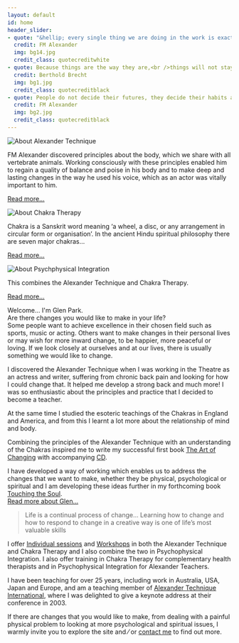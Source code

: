 ```yaml
---
layout: default
id: home
header_slider:
- quote: "&hellip; every single thing we are doing in the work is exactly what is being done in Nature&hellip; the difference being that we are learning to do it consciously"
  credit: FM Alexander
  img: bg14.jpg
  credit_class: quotecreditwhite
- quote: Because things are the way they are,<br />things will not stay the way they are
  credit: Berthold Brecht
  img: bg1.jpg
  credit_class: quotecreditblack
- quote: People do not decide their futures, they decide their habits and their habits decide their futures
  credit: FM Alexander
  img: bg2.jpg
  credit_class: quotecreditblack
---
```


<!-- sidebar begins -->
<div class="one-third last right" id="sidebar">
    <!-- sidebar item 1 begins -->
    <div class="sidebar-itempurple">
        <img src="{{ '/images/alexsidebartitle.png' | relative_url }}" alt="About Alexander Technique" width="199" height="57" class="sidebartitleimagespurple" />
        <p class="pwhite">FM Alexander discovered principles about the body, which we share with all vertebrate animals. Working consciously with these principles enabled him to regain a quality of balance and poise in his body and to make deep and lasting changes in the way he used his voice, which as an actor was vitally important to him.</p>
        <p><a href="#" data-featherlight="#about-alexander" class="lightbox">Read more&hellip;</a></p>
    </div>
    <!-- sidebar item 1 ends -->
    <!-- sidebar item 2 begins -->
    <div class="sidebar-itempurple">
        <img src='{{ "/images/chakrasidebartitle.png" | relative_url }}' alt="About Chakra Therapy" width="154" height="57" class="sidebartitleimagespurple" />
        <p class="pwhite">Chakra is a Sanskrit word meaning &lsquo;a wheel, a disc, or any arrangement in circular form or organisation&rsquo;. In the ancient Hindu spiritual philosophy there are seven major chakras&hellip;</p>
        <p><a href="#" data-featherlight="#about-chakras" class="lightbox" >Read more&hellip;</a></p>
    </div>
    <!-- sidebar item 2 ends -->
    <!-- sidebar item 3 begins -->
    <div class="sidebar-itempurple">
        <img src="{{ '/images/psychosidebartitle.png' | relative_url }}" alt="About Psychphysical Integration" width="254" height="57" class="sidebartitleimagespurple" />
        <p class="pwhite">This combines the Alexander Technique and Chakra Therapy.</p>
        <p><a href="#" data-featherlight="#about-psycophysical" class="lightbox">Read more&hellip;</a></p>
    </div>
    <!-- sidebar item 3 ends -->
</div>
<!-- sidebar ends -->
<!-- main-content begins -->
<div class="two-thirds" id="main-content">
    <!-- article-content begins -->
    <div class="article-content">
        <p class="boldpindent"><span class="runinheading">Welcome&hellip;</span> I&#39;m Glen Park.
            <br />Are there changes you would like to make in your life&#63;
            <br />Some people want to achieve excellence in their chosen field such as sports, music or acting. Others want to make changes in their personal lives or may wish for more inward change, to be happier, more peaceful or loving. If we look closely at ourselves and at our lives, there is usually something we would like to change.</p>
        <p class="pindent">I discovered the Alexander Technique when I was working in the Theatre as an actress and writer, suffering from chronic back pain and looking for how I could change that. It helped me develop a strong back and much more&#33; I was so enthusiastic about the principles and practice that I decided to become a teacher.</p>
        <p class="pindent">At the same time I studied the esoteric teachings of the Chakras in England and America, and from this I learnt a lot more about the relationship of mind and body.</p>
        <p>Combining the principles of the Alexander Technique with an understanding of the Chakras inspired me to write my successful first book <a href="{% link books.md %}#theartofchanging" target="_self">The Art of Changing</a> with accompanying <a href="{% link books.md %}#theartofchangingcd" target="_self">CD</a>.</p>
        <p>I have developed a way of working which enables us to address the changes that we want to make, whether they be physical, psychological or spiritual and I am developing these ideas further in my forthcoming book <a href="{% link books.md %}#touchingthesoul" target="_self">Touching the Soul</a>.
            <br/>
            <span class="padded"><a href="#" data-featherlight="#about-glen" class="lightbox">Read more about Glen&hellip;</a></span></p>
        <blockquote class="blockquotepurple">Life is a continual process of change&hellip; Learning how to change and how to respond to change in a creative way is one of life’s most valuable skills</blockquote>
        <p class="boldp">I offer <a href="{% link work.md %}#sessions" target="_self">Individual sessions</a> and <a href="{% link work.md %}#sessions" target="_self">Workshops</a> in both the Alexander Technique and Chakra Therapy and I also combine the two in Psychophysical Integration. I also offer training in Chakra Therapy for complementary health therapists and in Psychophysical Integration for Alexander Teachers.</p>
        <p>I have been teaching for over 25 years, including work in Australia, USA, Japan and Europe, and am a teaching member of <a href="http://www.ati-net.com" target="_blank">Alexander Technique International</a>, where I was delighted to give a keynote address at their conference in 2003.</p>
        <p class="boldp">If there are changes that you would like to make, from dealing with a painful physical problem to looking at more psychological and spiritual issues, I warmly invite you to explore the site and &frasl; or <a href="{% link contact.md %}" target="_self">contact me</a> to find out more.</p>
    </div>
    <!-- article-content ends -->
</div>
<!-- main-content begins -->

<div class="popups" style="display: none;">
    <div id="about-alexander">
        <p><img src="/images/fmalexander.png" alt="FM Alexander" width="177" height="224" border="0" align="left" /><a href="http://en.wikipedia.org/wiki/FM_Alexander" title="Read more information about FM Alexander at Wikipedia..." target="_blank">FM Alexander</a> discovered principles about the body, which we share with all vertebrate animals. Working consciously with these principles enabled him to regain a quality of balance and poise in his body and to make deep and lasting changes in the way he used his voice, which as an actor was vitally important to him.</p>
        <img src="/images/meercat.png" alt="Meercat" width="206" height="475" border="0" align="right" />
        <blockquote class="blockquotepurple">&ldquo;&hellip; every single thing we are doing in the work is exactly what is being done in Nature&hellip; the difference being that we are learning to do it consciously&rdquo;<br />
        <span class="quotecreditpopup">&#126; FM Alexander</span></blockquote>
        <p><span class="boldp">The Alexander Technique&hellip;</span> is a valuable system for bringing lasting change to the way we move and use our bodies and minds. Simple activities like sitting, standing, bending and walking can be done with greater ease and poise. Many people have received lasting relief from back, neck or shoulder pain, joint and muscle problems, mental and emotional stress and other health problems as a result of taking a course of lessons. Its effectiveness is well documented and has been the subject of a <a href="http://www.bmj.com/content/337/bmj.a884.full" title="thebmj" target="_blank">scientific study</a> which was reported in the British Medical Journal. For more information visit <a href="http://www.alexandertechnique.com/" title="The Complete Guide to the Alexander Technique" target="_blank">The Complete Guide to the Alexander Technique</a>.</p>
        <p>Musicians, actors, dancers, singers and athletes have learnt the technique in order to improve the way they perform. Students of yoga, tai chi, meditation and other disciplines have applied it to their spiritual practice as it teaches the skills of being self-aware and present in the moment.</p>
        <p>Alexander teachers work with their hands, sometimes guiding you during movement such as walking, sitting and standing, playing an instrument, or other activities and sometimes during stillness while you are lying down on a therapy table. Touch is central to the work, and a large part of an Alexander teacher&#39;s training is learning how to use their hands in a way that will bring about the changes that they want to create in the musculature and the nervous system.</p>
        <img src="/images/baby.png" alt="A child learns to walk" width="529" height="223" border="0" align="left" />
    </div>
    <div id="about-chakras">
        <img src="/images/chakras.jpg" alt="The Chakras" width="85" height="400" border="0" align="right" />
        <img src="/images/chakra1.png" alt="Chakras and the human body" width="285" height="348" border="0" align="left" />
        <p><span class="boldp">Chakra Therapy&hellip;</span> Chakra is a Sanskrit word meaning &lsquo;a wheel, a disc, or any arrangement in circular form or organization&rsquo;.  In the ancient Hindu spiritual philosophy there are seven major chakras which are located at critical turning points in the spine. Each chakra is connected with a critical turning point in our psychological and spiritual development from birth through to maturity.</p>
        <p>By learning about these different stages of our psychological development we have a framework for understanding ourselves, and we can work consciously to transform those parts of us that are wounded or stuck in unhelpful patterns of behaviour. Chakra Therapists are trained to work with gentle non-doing hands on the body, in addition to guiding clients in the process of understanding and working with the chakras, to bring about healing and spiritual growth. Chakra Therapy can be taught in workshops and courses or through individual sessions.</p>
    </div>
    <div id="about-glen">
        <p><img src="/images/glenprofileimage.png" alt="Glen Park" width="239" height="254" border="0" align="right" /><span class="boldp">Glen Park &#126; <em>Author, Teacher and Therapist</em>&hellip;</span><br />
        I left University with an honours degree in Philosophy and worked in the Professional Theatre for eleven years, In my mid-thirties, suffering from recurring back pain, I left the theatre and began training in the Alexander Technique.</p>
        <img src="/images/glenprofileimage2.png" alt="Glen working during a treatment session" width="251" height="372" border="0" align="left" />
        <p>Fairly early on in my training I began to see auras and energy and was advised to train in psychic development in order to gain an understanding of what I was experiencing. I trained in England and then in California, at the same time as completing my training as an Alexander Teacher. Together, these were my first steps on a journey of spiritual development.
        I found the two disciplines worked very well together and this prompted me to write my first book <a href="../books.html">The Art of Changing</a>.</p>
        <p>I call my work <a href="#" data-featherlight="#about-psycophysical" class="lightbox">Psychophysical Integration</a> because I work with the physical, emotional, mental and spiritual aspects of the Self. I base my work on the Alexander Technique and on a philosophy of the chakras in which they represent the developmental unfolding of consciousness from the infant, through to maturity. This body centred work combined with meditation has formed the basis of my spiritual practice.</p>
        <p>I have recently moved from Devon to Haywards Heath in Sussex, where I am writing my latest book, running workshops in Psychophysical Integration, and seeing people individually.</p>
    </div>
    <div id="about-psycophysical">
        <p><span class="boldp">Psychophysical Integration&hellip;</span> This combines the Alexander Technique and Chakra Therapy. The Alexander Technique works with unhelpful patterns of physical behaviour and with Chakra Therapy we can complement that process by working with unhelpful psychological patterns that we have developed.</p>
        <img src="/images/glenworking.png" alt="Glen Park" width="275" height="204" border="0" align="center" />
        <p>This work can bring about expansion and growth at physical, psychological and spiritual levels. Certified Alexander Teachers who have trained in Chakra Therapy and combine the two disciplines may call their work Psychophysical Integration.</p>
        <img src="/images/grouppsyco.png" alt="Glen Working" width="275" height="204" border="0" align="center" />
    </div>
</div>